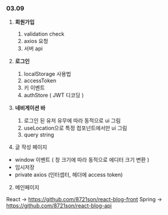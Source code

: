### 03.09

1. **회원가입**

   1. validation check
   2. axios 요청
   3. 서버 api

2. **로그인**

   1. localStorage 사용법
   2. accessToken
   3. 키 이벤트
   4. authStore ( JWT 디코딩 )

3. **네비게이션 바**

   1. 로그인 된 유저 유무에 따라 동적으로 ui 그림
   2. useLocation으로 특정 컴포넌트에서만 ui 그림
   3. query string

4. 글 작성 페이지

- window 이벤트 ( 창 크기에 따라 동적으로 에디터 크기 변환 )
- 임시저장
- private axios (인터셉터, 헤더에 access token)

2. 메인페이지

React -> https://github.com/8721son/react-blog-front
Spring -> https://github.com/8721son/react-blog-api
